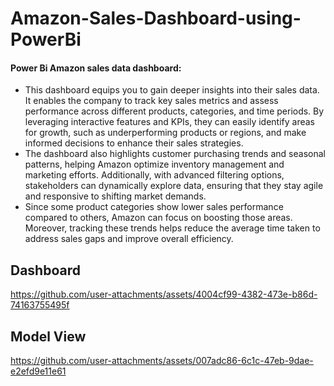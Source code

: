 # Amazon-Sales-Dashboard-using-PowerBi
#### Power Bi Amazon sales data dashboard:
- This dashboard equips you to gain deeper insights into their sales data. It enables the company to track key sales metrics and assess performance across different products, categories, and time periods. By leveraging interactive features and KPIs, they can easily identify areas for growth, such as underperforming products or regions, and make informed decisions to enhance their sales strategies.
- The dashboard also highlights customer purchasing trends and seasonal patterns, helping Amazon optimize inventory management and marketing efforts. Additionally, with advanced filtering options, stakeholders can dynamically explore data, ensuring that they stay agile and responsive to shifting market demands.
- Since some product categories show lower sales performance compared to others, Amazon can focus on boosting those areas. Moreover, tracking these trends helps reduce the average time taken to address sales gaps and improve overall efficiency.

## Dashboard  

https://github.com/user-attachments/assets/4004cf99-4382-473e-b86d-74163755495f

## Model View

https://github.com/user-attachments/assets/007adc86-6c1c-47eb-9dae-e2efd9e11e61










